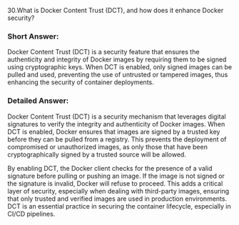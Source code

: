 30.What is Docker Content Trust (DCT), and how does it enhance Docker security?

### Short Answer:
Docker Content Trust (DCT) is a security feature that ensures the authenticity and integrity of Docker images by requiring them to be signed using cryptographic keys. When DCT is enabled, only signed images can be pulled and used, preventing the use of untrusted or tampered images, thus enhancing the security of container deployments.

### Detailed Answer:
Docker Content Trust (DCT) is a security mechanism that leverages digital signatures to verify the integrity and authenticity of Docker images. When DCT is enabled, Docker ensures that images are signed by a trusted key before they can be pulled from a registry. This prevents the deployment of compromised or unauthorized images, as only those that have been cryptographically signed by a trusted source will be allowed.

By enabling DCT, the Docker client checks for the presence of a valid signature before pulling or pushing an image. If the image is not signed or the signature is invalid, Docker will refuse to proceed. This adds a critical layer of security, especially when dealing with third-party images, ensuring that only trusted and verified images are used in production environments. DCT is an essential practice in securing the container lifecycle, especially in CI/CD pipelines.